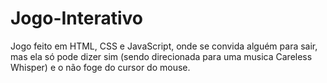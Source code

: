 # Jogo-Interativo

Jogo feito em HTML, CSS e JavaScript, onde se convida alguém para sair, mas ela só pode dizer sim (sendo direcionada para uma musica Careless Whisper) e o não foge do cursor do mouse. 
